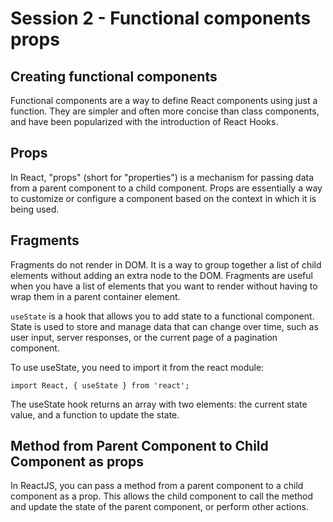 # Session 2 - Functional components props 

## Creating functional components

Functional components are a way to define React components using just a function. They are simpler and often more concise than class components, and have been popularized with the introduction of React Hooks.

## Props

In React, "props" (short for "properties") is a mechanism for passing data from a parent component to a child component. Props are essentially a way to customize or configure a component based on the context in which it is being used.

## Fragments 

Fragments do not render in DOM. It is a way to group together a list of child elements without adding an extra node to the DOM. Fragments are useful when you have a list of elements that you want to render without having to wrap them in a parent container element.

`useState` is a hook that allows you to add state to a functional component. State is used to store and manage data that can change over time, such as user input, server responses, or the current page of a pagination component.

To use useState, you need to import it from the react module:

`import React, { useState } from 'react';`

The useState hook returns an array with two elements: the current state value, and a function to update the state.

## Method from Parent Component to Child Component as props

In ReactJS, you can pass a method from a parent component to a child component as a prop. This allows the child component to call the method and update the state of the parent component, or perform other actions.

